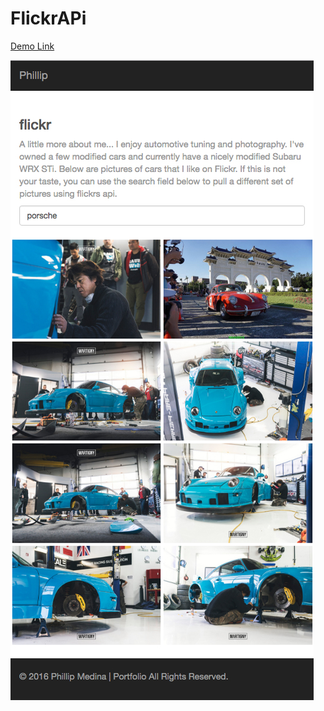 # FlickrAPi


[Demo Link](https://phillip-flickr-api.herokuapp.com/#/ "Demo Link")

![alt tag](https://github.com/jsmojo/FlickrAPi/blob/master/demo_FlickrAPi.jpg)
